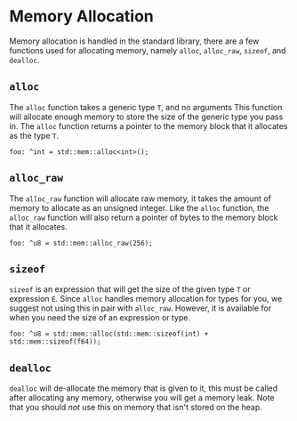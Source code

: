 # Memory Allocation
Memory allocation is handled in the standard library, there are a few functions
used for allocating memory, namely `alloc`, `alloc_raw`, `sizeof`, and `dealloc`.

## `alloc`
The `alloc` function takes a generic type `T`, and no arguments This function
will allocate enough memory to store the size of the generic type you pass in.
The `alloc` function returns a pointer to the memory block that it allocates as the type `T`.

```
foo: ^int = std::mem::alloc<int>();
```

## `alloc_raw`
The `alloc_raw` function will allocate raw memory, it takes the amount of memory to
allocate as an unsigned integer. Like the `alloc` function, the `alloc_raw` function
will also return a pointer of bytes to the memory block that it allocates.

```
foo: ^u8 = std::mem::alloc_raw(256);
```

## `sizeof`
`sizeof` is an expression that will get the size of the given type `T` or expression
`E`. Since `alloc` handles memory allocation for types for you, we suggest not using
this in pair with `alloc_raw`. However, it is available for when you need the size
of an expression or type.

```
foo: ^u8 = std::mem::alloc(std::mem::sizeof(int) + std::mem::sizeof(f64));
```

## `dealloc`
`dealloc` will de-allocate the memory that is given to it, this must be called after
allocating any memory, otherwise you will get a memory leak. Note that you should *not* use this on memory that isn't stored on the heap.